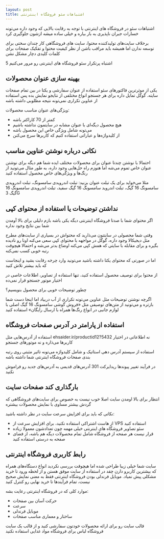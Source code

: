 ```yaml
---
layout: post
title: اشتباهات سئو فروشگاه اینترنتی
---
```


اشتباهات سئو در فروشگاه های اینترنتی با توجه به رقابت بالایی که وجود داره می‌تونه خسارات جبران ناپذیری به بار بیاره و خیلی ساده میشه ازشون جلوگیری کرد

برخلاف سایت‌های تولیدکننده محتوا، سایت های فروشگاهی کار چندان سختی برای توسعه ندارن اما همیشه باید مراقب باشن از نظر کیفیت محتوا و تفکیک صفحات برای کلمات کلیدی دچار مشکل نشن

5 اشتباه پرتکرار سئو فروشگاه های اینترنتی رو مرور می‌کنیم

## بهینه سازی عنوان محصولات

یکی از موثرترین فاکتورهای سئو استفاده از عنوان سفارشی و یکتا در بین تمام صفحات سایته. گوگل تمایل داره برای هر جستجو انواع مختلفی از نتایجو نمایش بده پس استفاده از عناوین تکراری نمی‌تونه نتیجه مطلوبی داشته باشه

ویژگی‌های عنوان مناسب محصولات:

- کمتر از 70 کاراکتر باشه
- هیچ محصول دیگه‌ای با عنوان مشابه در سایتمون نداشته باشیم
- می‌تونه شامل ویژگی خاص این محصول باشه
- از کلیدواژه‌ها و عباراتی استفاده کنیم که کاربرها سرچ می‌کنن

## نکاتی درباره نوشتن عناوین مناسب

احتمالا با نوشتن چندتا عنوان برای محصولات مختلف ایده شما هم دیگه برای نوشتن عنوان خاص تموم می‌شه اما هنوزم راه حل‌هایی وجود داره، به طور مثال می‌تونید از رنگ‌ها و ویژگی‌های خاص محصول استفاده کنید

مثلا می‌خواید برای یک تبلت عنوان بزنید: تبلت اندرویدی سامسونگ، تبلت اندرویدی سامسونگ 16 گیگ، تبلت اندروید سامسونگ 16 گیگ سفید، تبلت اندرویدی سامسونگ 16 گیگ 3G

## نداشتن توضیحات یا استفاده از محتوای کپی

اگر محتوای شما با صدتا فروشگاه اینترنتی دیگه یکی باشه بازم دلیلی برای بالا آومدن شما بین نتایج وجود نداره

وقتی شما محصولی در سایتتون می‌ذارید که محتواش در بسیاری از سایت‌های مطرح مثل دیجیکالا وجود داره، گوگل در مواجهه با محتوای کپی سعی می‌کنه اونا رو نادیده بگیره و برای مقابله با سایتی که همش کپی می‌کنه اوضاع بدتر می‌شه و احتمالا هیچوقت رتبه خوبی کسب نمی‌کنه

اما در صورتی که محتوای یکتا داشته باشید می‌تونید وارد چرخه رقابت بشید و اینجاست که باید بیشتر تلاش کنید

از محتوا برای توصیف محصول استفاده کنید، تنها استفاده از تصاویر، اطلاعات خاصی در اختیار موتور جستجو قرار نمی‌ده

چطور توضیحات خوبی برای محصول بنویسیم؟

اگرچه نوشتن توضیحات مثل عناوین می‌تونه تکراری از آب دربیاد اما اینجا دست شما بازتره و می‌تونید از متن‌های توصیفی مثل «فروش گوشی سامسونگ 16 گیگ اصلی با لوازم جانبی در انواع رنگ‌ها همراه با ارسال رایگان» استفاده کنید

## استفاده از پارامتر در آدرس صفحات فروشگاه

استفاده از آدرس‌هایی مثل ehsaider.ir/productid12?5432 نه اطلاعاتی در اختیار کاربرها می‌ذاره و نه موتورهای جستجو

استفاده از سیستم آدرس دهی استاتیک و شامل کلیدواژه می‌تونه تاثیر مثبتی روی رتبه بندی صفحات فروشگاه اینترنتی شما داشته باشه

در فرآیند تغییر پیوندها ریدایرکت 301 آدرس‌های قدیمی به آدرس‌های جدید رو فراموش نکنید

## بارگذاری کند صفحات سایت

انتظار برای بالا اومدن سایت اصلا خوب نیست به خصوص برای سایت‌های فروشگاهی که گردش بیشتر مساوی با نمایش محصولات بیشتره

نکاتی که باید برای افزایش سرعت سایت در نظر داشته باشید:

- از هاست اشتراکی استفاده نکنید، برای افزایش سرعت از VPS استفاده کنید
- سئو تصاویر فروشگاه های اینترنتی خیلی مهمه چون تعدادشون معمولا زیاده
- قرار نیست هر صفحه از فروشگاه شامل تمام محصولات دیگه هم باشه، از فضای صفحه به درستی استفاده کنید

## رابط کاربری فروشگاه اینترنتی

سایت شما خیلی زیبا طراحی شده اما هیچوقت بررسی نکردید انواع دستگاه‌های همراه که بیشترین کاربرو دارن چقد در استفاده از سایت موفق هستن و از لحظه ورود تا خرید مشکلی پیش نمیاد. موبایل فرندلی بودن فروشگاه اینترنتی فقط به معنی نمایش صحیح نیست، تمام فرآیندها تا خرید نهایی رو کنترل کنید

موارد کلی که در فروشگاه اینترنتی رعایت بشه:

- حرکت آسان بین صفحات
- سرعت
- موبایل فرندلی
- ساختار و معماری مناسب صفحات

قالب سایت رو برای ارائه محصولات خودتون سفارشی کنید و از قالب یک سایت فروشگاه لباس برای فروشگاه مواد غذایی استفاده نکنید
